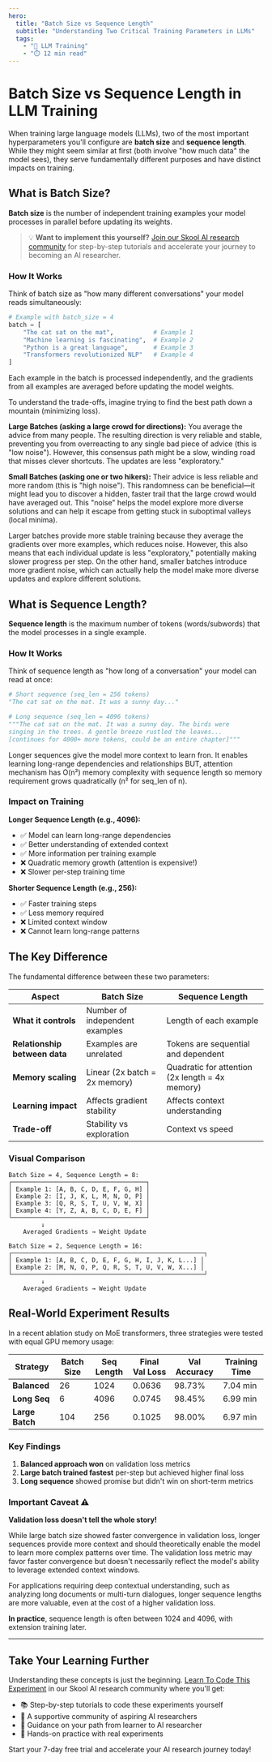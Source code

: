 ```yaml
---
hero:
  title: "Batch Size vs Sequence Length"
  subtitle: "Understanding Two Critical Training Parameters in LLMs"
  tags:
    - "🤖 LLM Training"
    - "⏱️ 12 min read"
---
```


# Batch Size vs Sequence Length in LLM Training

When training large language models (LLMs), two of the most important hyperparameters you'll configure are **batch size** and **sequence length**. While they might seem similar at first (both involve "how much data" the model sees), they serve fundamentally different purposes and have distinct impacts on training.

## What is Batch Size?

**Batch size** is the number of independent training examples your model processes in parallel before updating its weights.

> 💡 **Want to implement this yourself?** [Join our Skool AI research community](https://www.skool.com/become-ai-researcher-2669/classroom/ac563ec1?md=8cfa7e9235b34608a5b5f66033b2839b) for step-by-step tutorials and accelerate your journey to becoming an AI researcher.

### How It Works

Think of batch size as "how many different conversations" your model reads simultaneously:

```python
# Example with batch_size = 4
batch = [
    "The cat sat on the mat",           # Example 1
    "Machine learning is fascinating",  # Example 2
    "Python is a great language",       # Example 3
    "Transformers revolutionized NLP"   # Example 4
]
```

Each example in the batch is processed independently, and the gradients from all examples are averaged before updating the model weights.

To understand the trade-offs, imagine trying to find the best path down a mountain (minimizing loss).

**Large Batches (asking a large crowd for directions):** You average the advice from many people. The resulting direction is very reliable and stable, preventing you from overreacting to any single bad piece of advice (this is "low noise"). However, this consensus path might be a slow, winding road that misses clever shortcuts. The updates are less "exploratory."

**Small Batches (asking one or two hikers):** Their advice is less reliable and more random (this is "high noise"). This randomness can be beneficial—it might lead you to discover a hidden, faster trail that the large crowd would have averaged out. This "noise" helps the model explore more diverse solutions and can help it escape from getting stuck in suboptimal valleys (local minima).

Larger batches provide more stable training because they average the gradients over more examples, which reduces noise. However, this also means that each individual update is less "exploratory," potentially making slower progress per step. On the other hand, smaller batches introduce more gradient noise, which can actually help the model make more diverse updates and explore different solutions.


## What is Sequence Length?

**Sequence length** is the maximum number of tokens (words/subwords) that the model processes in a single example.

### How It Works

Think of sequence length as "how long of a conversation" your model can read at once:

```python
# Short sequence (seq_len = 256 tokens)
"The cat sat on the mat. It was a sunny day..."

# Long sequence (seq_len = 4096 tokens)
"""The cat sat on the mat. It was a sunny day. The birds were 
singing in the trees. A gentle breeze rustled the leaves... 
[continues for 4000+ more tokens, could be an entire chapter]"""
```

Longer sequences give the model more context to learn fron. It enables learning long-range dependencies and relationships
BUT, attention mechanism has O(n²) memory complexity with sequence length so memory requirement grows quadratically (n² for seq_len of n).

### Impact on Training

**Longer Sequence Length (e.g., 4096):**
- ✅ Model can learn long-range dependencies
- ✅ Better understanding of extended context
- ✅ More information per training example
- ❌ Quadratic memory growth (attention is expensive!)
- ❌ Slower per-step training time

**Shorter Sequence Length (e.g., 256):**
- ✅ Faster training steps
- ✅ Less memory required
- ❌ Limited context window
- ❌ Cannot learn long-range patterns

## The Key Difference

The fundamental difference between these two parameters:

| Aspect | Batch Size | Sequence Length |
|--------|-----------|-----------------|
| **What it controls** | Number of independent examples | Length of each example |
| **Relationship between data** | Examples are unrelated | Tokens are sequential and dependent |
| **Memory scaling** | Linear (2x batch = 2x memory) | Quadratic for attention (2x length = 4x memory) |
| **Learning impact** | Affects gradient stability | Affects context understanding |
| **Trade-off** | Stability vs exploration | Context vs speed |

### Visual Comparison

```
Batch Size = 4, Sequence Length = 8:
┌─────────────────────────────────────┐
│ Example 1: [A, B, C, D, E, F, G, H] │
│ Example 2: [I, J, K, L, M, N, O, P] │
│ Example 3: [Q, R, S, T, U, V, W, X] │
│ Example 4: [Y, Z, A, B, C, D, E, F] │
└─────────────────────────────────────┘
         ↓
    Averaged Gradients → Weight Update

Batch Size = 2, Sequence Length = 16:
┌─────────────────────────────────────────────────────┐
│ Example 1: [A, B, C, D, E, F, G, H, I, J, K, L...] │
│ Example 2: [M, N, O, P, Q, R, S, T, U, V, W, X...] │
└─────────────────────────────────────────────────────┘
         ↓
    Averaged Gradients → Weight Update
```


## Real-World Experiment Results

In a recent ablation study on MoE transformers, three strategies were tested with equal GPU memory usage:

| Strategy | Batch Size | Seq Length | Final Val Loss | Val Accuracy | Training Time |
|----------|------------|------------|----------------|--------------|---------------|
| **Balanced** | 26 | 1024 | 0.0636 | 98.73% | 7.04 min |
| **Long Seq** | 6 | 4096 | 0.0745 | 98.45% | 6.99 min |
| **Large Batch** | 104 | 256 | 0.1025 | 98.00% | 6.97 min |

### Key Findings

1. **Balanced approach won** on validation loss metrics
2. **Large batch trained fastest** per-step but achieved higher final loss
3. **Long sequence** showed promise but didn't win on short-term metrics

### Important Caveat ⚠️

**Validation loss doesn't tell the whole story!**

While large batch size showed faster convergence in validation loss, longer sequences provide more context and should theoretically enable the model to learn more complex patterns over time. The validation loss metric may favor faster convergence but doesn't necessarily reflect the model's ability to leverage extended context windows.

For applications requiring deep contextual understanding, such as analyzing long documents or multi-turn dialogues, longer sequence lengths are more valuable, even at the cost of a higher validation loss.

**In practice**, sequence length is often between 1024 and 4096, with extension training later.

---

## Take Your Learning Further

Understanding these concepts is just the beginning. [Learn To Code This Experiment](https://www.skool.com/become-ai-researcher-2669/classroom/ac563ec1?md=8cfa7e9235b34608a5b5f66033b2839b) in our Skool AI research community where you'll get:
- 📚 Step-by-step tutorials to code these experiments yourself
- 🤝 A supportive community of aspiring AI researchers
- 🎯 Guidance on your path from learner to AI researcher
- 🔬 Hands-on practice with real experiments

Start your 7-day free trial and accelerate your AI research journey today!